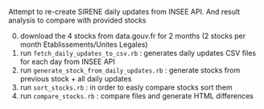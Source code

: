 Attempt to re-create SIRENE daily updates from INSEE API.
And result analysis to compare with provided stocks

0. download the 4 stocks from data.gouv.fr for 2 months (2 stocks per month Etablissements/Unites Legales)
1. run `fetch_daily_updates_to_csv.rb` : generates daily updates CSV files for each day from INSEE API
2. run `generate_stock_from_daily_updates.rb` : generate stocks from previous stock + all daily updates
3. run `sort_stocks.rb` : in order to easly compare stocks sort them
4. run `compare_stocks.rb` : compare files and generate HTML differences
